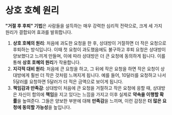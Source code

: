 # 상호 호혜 원리

**"거절 후 후퇴" 기법**은 사람들을 설득하는 매우 강력한 심리적 전략으로, 크게 세 가지 원리가 결합되어 효과를 발휘합니다.

1. **상호 호혜의 원리**: 처음에 과도한 요청을 한 후, 상대방이 거절하면 더 작은 요청으로 후퇴하는 방식입니다. 이때 첫 요청이 과도했음에도 불구하고 후퇴 요청은 상대방이 양보했다고 느끼게 만들며, 이에 따라 상대방은 더 큰 요청에 동의하게 됩니다. 이를 통해 **상호 호혜의 원리**가 작용합니다.
2. **지각적 대비 원리**: 처음에 큰 요청을 하고, 그 뒤에 작은 요청을 하면 작은 요청이 상대방에게 훨씬 더 작은 것처럼 느껴지게 됩니다. 예를 들어, 10달러를 요청하고 나서 5달러를 요청하면 5달러가 더 적은 금액으로 보이게 됩니다.
3. **책임감과 만족감**: 상대방이 처음에 큰 요청을 거절하고 작은 요청에 응할 때, 상대방은 자신이 합의에 **책임**을 지고 있다는 느낌을 가지고 이후 실제로 **약속을 이행할 확률**을 높여준다. 그들은 양보한 부분에 대해 **만족감**을 느끼며, 이런 감정은 **더** **많은 요청에 동의할 가능성**을 높입니다.
